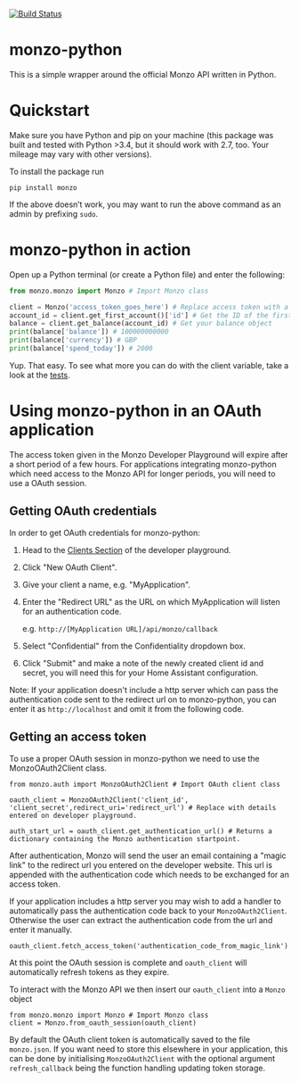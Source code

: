 [![Build Status](https://travis-ci.org/muyiwaolu/monzo-python.svg?branch=master)](https://travis-ci.org/muyiwaolu/monzo-python)
# monzo-python
This is a simple wrapper around the official Monzo API written in Python.

# Quickstart
Make sure you have Python and pip on your machine (this package was built and tested with Python >3.4, but it should work with 2.7, too. Your mileage may vary with other versions).

To install the package run

`pip install monzo`

If the above doesn’t work, you may want to run the above command as an admin by prefixing `sudo`.

# monzo-python in action
Open up a Python terminal (or create a Python file) and enter the following:


```python
from monzo.monzo import Monzo # Import Monzo class

client = Monzo('access_token_goes_here') # Replace access token with a valid token found at: https://developers.monzo.com/
account_id = client.get_first_account()['id'] # Get the ID of the first account linked to the access token
balance = client.get_balance(account_id) # Get your balance object
print(balance['balance']) # 100000000000
print(balance['currency']) # GBP
print(balance['spend_today']) # 2000
```

Yup. That easy. To see what more you can do with the client variable, take a look at the [tests](https://github.com/muyiwaolu/monzo-python/blob/master/tests/test_api_endpoints.py).

# Using monzo-python in an OAuth application

The access token given in the Monzo Developer Playground will expire after a short period of a few hours.
For applications integrating monzo-python which need access to the Monzo API for longer periods, you will need to use a OAuth session.

## Getting OAuth credentials

In order to get OAuth credentials for monzo-python:
1. Head to the [Clients Section](https://developers.monzo.com/apps/home) of the developer playground.
2. Click "New OAuth Client".
3. Give your client a name, e.g. "MyApplication".
4. Enter the "Redirect URL" as the URL on which MyApplication will listen for an authentication code.

   e.g. `http://[MyApplication URL]/api/monzo/callback`
5. Select "Confidential" from the Confidentiality dropdown box.
6. Click "Submit" and make a note of the newly created client id and secret, you will need this for your Home Assistant configuration.

Note: If your application doesn't include a http server which can pass the authentication code sent to the redirect url on to monzo-python, you can enter it as `http://localhost` and omit it from the following code.

## Getting an access token

To use a proper OAuth session in monzo-python we need to use the MonzoOAuth2Client class.

```python3
from monzo.auth import MonzoOAuth2Client # Import OAuth client class

oauth_client = MonzoOAuth2Client('client_id', 'client_secret',redirect_uri='redirect_url') # Replace with details entered on developer playground.

auth_start_url = oauth_client.get_authentication_url() # Returns a dictionary containing the Monzo authentication startpoint.
```

After authentication, Monzo will send the user an email containing a "magic link" to the redirect url you entered on the developer website. This url is appended with the authentication code which needs to be exchanged for an access token.

If your application includes a http server you may wish to add a handler to automatically pass the authentication code back to your `MonzoOAuth2Client`. Otherwise the user can extract the authentication code from the url and enter it manually.

```python3
oauth_client.fetch_access_token('authentication_code_from_magic_link')
```
At this point the OAuth session is complete and `oauth_client` will automatically refresh tokens as they expire.

To interact with the Monzo API we then insert our `oauth_client` into a `Monzo` object

```python3
from monzo.monzo import Monzo # Import Monzo class
client = Monzo.from_oauth_session(oauth_client)

```

By default the OAuth client token is automatically saved to the file `monzo.json`. If you want need to store this elsewhere in your application, this can be done by initialising `MonzoOAuth2Client` with the optional argument `refresh_callback` being the function handling updating token storage.
